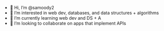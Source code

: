 - 👋 Hi, I’m @samoody2
- 👀 I’m interested in web dev, databases, and data structures + algorithms
- 🌱 I’m currently learning web dev and DS + A
- 💞️ I’m looking to collaborate on apps that implement APIs

<!---
samoody2/samoody2 is a ✨ special ✨ repository because its `README.md` (this file) appears on your GitHub profile.
You can click the Preview link to take a look at your changes.
--->
